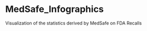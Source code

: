 MedSafe_Infographics
====================

Visualization of the statistics derived by MedSafe on FDA Recalls
